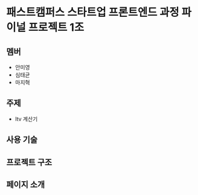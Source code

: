 # 패스트캠퍼스 스타트업 프론트엔드 과정 파이널 프로젝트 1조

## 멤버

- 안미영
- 심태균
- 마지혁

## 주제

- ltv 계산기

## 사용 기술

## 프로젝트 구조

## 페이지 소개
